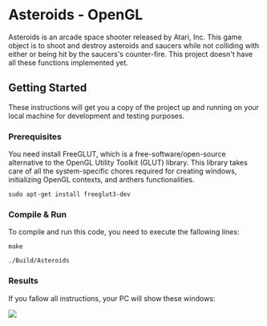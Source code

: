 # Asteroids - OpenGL

Asteroids is an arcade space shooter released by Atari, Inc. This game object is to shoot and destroy asteroids and saucers while not colliding with either or being hit by the saucers's counter-fire. This project doesn't have all these functions implemented yet.



## Getting Started

These instructions will get you a copy of the project up and running on your local machine for development and testing purposes.



### Prerequisites

You need install FreeGLUT, which is a free-software/open-source alternative to the OpenGL Utility Toolkit (GLUT) library. This library takes care of all the system-specific chores required for creating windows, initializing OpenGL contexts, and anthers functionalities.

```
sudo apt-get install freeglut3-dev
```



### Compile & Run

To compile and run this code, you need to  execute the fallowing lines:

```
make
```

```
./Build/Asteroids
```



### Results

If you fallow all instructions, your PC will show these windows: 

![](/home/leo/Documents/2018.1/CG/Atividades/Asteroids/asteroids.png)







